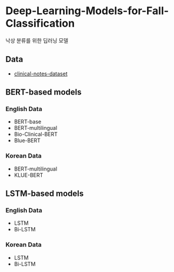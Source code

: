 # Deep-Learning-Models-for-Fall-Classification
낙상 분류를 위한 딥러닝 모델

## Data
- [clinical-notes-dataset](https://github.com/ni-inha/clinical-notes-dataset)

## BERT-based models

### English Data
- BERT-base
- BERT-multilingual
- Bio-Clinical-BERT
- Blue-BERT

### Korean Data
- BERT-multilingual
- KLUE-BERT

## LSTM-based models

### English Data
- LSTM
- Bi-LSTM

### Korean Data
- LSTM
- Bi-LSTM
